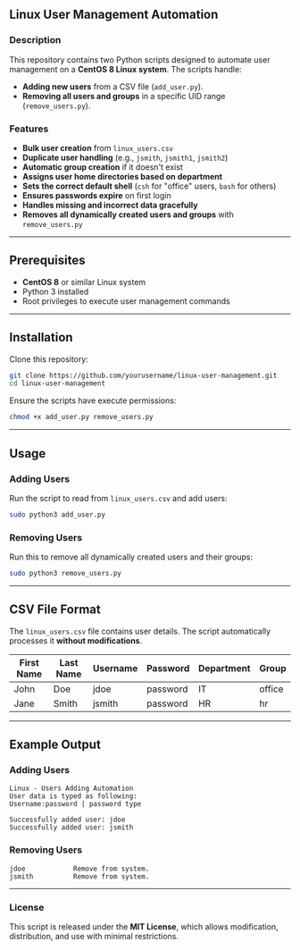 ## **Linux User Management Automation**

### **Description**
This repository contains two Python scripts designed to automate user management on a **CentOS 8 Linux system**. The scripts handle:
- **Adding new users** from a CSV file (`add_user.py`).
- **Removing all users and groups** in a specific UID range (`remove_users.py`).

### **Features**
- **Bulk user creation** from `linux_users.csv`
- **Duplicate user handling** (e.g., `jsmith`, `jsmith1`, `jsmith2`)
- **Automatic group creation** if it doesn't exist
- **Assigns user home directories based on department**
- **Sets the correct default shell** (`csh` for "office" users, `bash` for others)
- **Ensures passwords expire** on first login
- **Handles missing and incorrect data gracefully**
- **Removes all dynamically created users and groups** with `remove_users.py`

---

## **Prerequisites**
- **CentOS 8** or similar Linux system
- Python 3 installed
- Root privileges to execute user management commands

---

## **Installation**
Clone this repository:
```bash
git clone https://github.com/yourusername/linux-user-management.git
cd linux-user-management
```

Ensure the scripts have execute permissions:
```bash
chmod +x add_user.py remove_users.py
```

---

## **Usage**

### **Adding Users**
Run the script to read from `linux_users.csv` and add users:
```bash
sudo python3 add_user.py
```

### **Removing Users**
Run this to remove all dynamically created users and their groups:
```bash
sudo python3 remove_users.py
```

---

## **CSV File Format**
The `linux_users.csv` file contains user details. The script automatically processes it **without modifications**.

| First Name | Last Name | Username | Password | Department | Group |
|------------|----------|----------|----------|------------|-------|
| John       | Doe      | jdoe     | password | IT         | office |
| Jane       | Smith    | jsmith   | password | HR         | hr     |

---

## **Example Output**
### **Adding Users**
```
Linux - Users Adding Automation
User data is typed as following:
Username:password | password type

Successfully added user: jdoe
Successfully added user: jsmith
```
### **Removing Users**
```
jdoe            Remove from system.
jsmith          Remove from system.
```

---

### License
This script is released under the **MIT License**, which allows modification, distribution, and use with minimal restrictions.